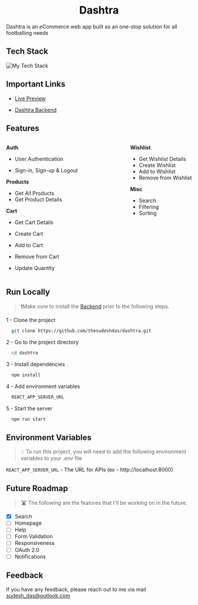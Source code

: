 <a style="color:Black; cursor:pointer; text-decoration:none; display:block;" href='https://dashtra.netlify.app' target='blank'><h1 align='center'>Dashtra</h1></a>

Dashtra is an eCommerce web app built as an one-stop solution for all footballing needs

## Tech Stack

<img src="https://github-readme-tech-stack.vercel.app/api/cards?showBorder=false&width=800&lineCount=&hideBg=true&hideTitle=true&line1=react,react,61DAFB;react%20router,react%20router%20v6,CA4245;" alt="My Tech Stack" />

## Important Links

- [Live Preview](https://dashtra.netlify.app/)

- [Dashtra Backend](https://github.com/thesudeshdas/dashtra-backend)

## Features

<div style="display: flex; width: 100%; justify-content: space-between;"> 
  <div>
  
**Auth**

- User Authentication

- Sign-in, Sign-up & Logout

**Products**

- Get All Products
- Get Product Details

**Cart**

- Get Cart Details
- Create Cart
- Add to Cart
- Remove from Cart
- Update Quantity

  </div>

  <div>

**Wishlist**

- Get Wishlist Details
- Create Wishlist
- Add to Wishlist
- Remove from Wishlist

**Misc**

- Search
- Filtering
- Sorting
  </div>

</div>

## Run Locally

> ❗Make sure to install the [Backend](https://github.com/thesudeshdas/dashtra-backend) prior to the following steps.

1 - Clone the project

```bash
  git clone https://github.com/thesudeshdas/dashtra.git
```

2 - Go to the project directory

```bash
  cd dashtra
```

3 - Install dependencies

```bash
  npm install
```

4 - Add environment variables

```bash
  REACT_APP_SERVER_URL
```

5 - Start the server

```bash
  npm run start
```

## Environment Variables

> 💡 To run this project, you will need to add the following environment variables to your .env file

`REACT_APP_SERVER_URL` - The URL for APIs (ex - http://localhost:8000)

## Future Roadmap

> 🛣️ The following are the features that I'll be working on in the future.

- [x] Search
- [ ] Homepage
- [ ] Help
- [ ] Form Validation
- [ ] Responsiveness
- [ ] OAuth 2.0
- [ ] Notifications

## Feedback

If you have any feedback, please reach out to me via mail [sudesh_das@outlook.com](mailto:sudesh_das@outlook.com)
